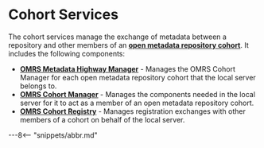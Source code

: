 <!-- SPDX-License-Identifier: CC-BY-4.0 -->
<!-- Copyright Contributors to the ODPi Egeria project. -->

# Cohort Services

The cohort services manage the exchange of metadata between a repository and
other members of an **[open metadata repository cohort](../open-metadata-repository-cohort.md)**.
It includes the following components:

* **[OMRS Metadata Highway Manager](../component-descriptions/metadata-highway-manager.md)** - Manages the OMRS Cohort Manager for each
open metadata repository cohort that the local server belongs to.
* **[OMRS Cohort Manager](../component-descriptions/cohort-manager.md)** - Manages the components needed in the local server for
it to act as a member of an open metadata repository cohort.
* **[OMRS Cohort Registry](../component-descriptions/cohort-registry.md)** - Manages registration exchanges with other members of a
cohort on behalf of the local server.

---8<-- "snippets/abbr.md"

